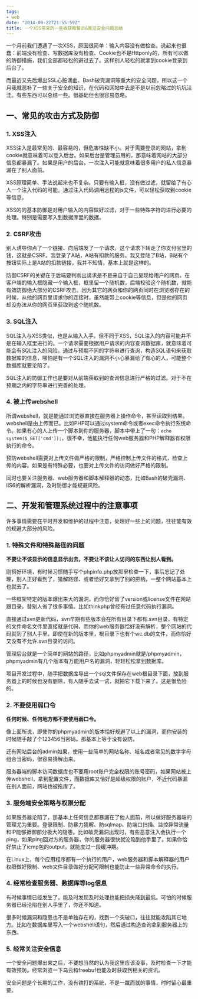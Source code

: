 ```yaml
---
tags:
- web
date: "2014-09-22T21:55:59Z"
title: 一个XSS带来的一些收获和警示&常见安全问题总结
---
```


一个月前我们遭遇了一次XSS，原因很简单：输入内容没有做检查。说起来也很蠢：前端没有检查、写数据库没有检查、Cookie也不是Httponly的，所有可以做的防御措施，我们全部都轻松的避过去了。这样别人轻松的就拿到cookie登录到后台了。

而最近又先后爆出SSL心脏滴血、Bash破壳漏洞等重大的安全问题，所以这一个月我就恶补了一些关于安全的知识，在代码和网站中去是不是以前忽略过的坑坑洼洼。有些东西可以总结一些。很基础但也很容易忽略。

## 一、常见的攻击方式及防御

### 1. XSS注入

XSS注入是最常见的、最容易的，但危害性缺不小。对于需要登录的网站，拿到cookie就意味着可以登入后台。如果后台是管理员用的，那意味着网站的大部分信息都暴漏了。如果是用户的后台，一次注入可能就意味着很多用户的私人信息暴漏在了别人面前。

XSS原理简单、手法说起来也不复杂。只要有输入框，没有做过滤，就留给了有心人一个注入代码的可能。通过注入代码调用远程的js文件，可以轻松获取到cookie等信息。

XSS的的基本防御是对用户输入的内容做好过滤，对于一些特殊字符的进行必要的处理。特别是需要写入到数据库里的数据。

### 2. CSRF攻击

别人诱导你点了一个链接、向后端发了一个请求，这个请求下转走了你支付宝里的钱，这就是CSRF。我登录了A站，A站有扣款的服务。我又登陆了B站，B站有个按钮实际上是A站的扣款链接，我并不知情，基本上就是这样的。

防御CSRF的关键在于后端要判断出请求是不是来自于自己呈现给用户的网页。在客户端的输入框隐藏一个输入框，框里留一个随机数，后端校验这个随机数，就能有效防御绝大部分的CSRF攻击。因为其它的网页和你的网页同时在浏览器存在的时候，从他的网页里请求你的连接时，虽然能带上cookie等信息，但是他的网页却没办法从你的网页里获取到这个随机数。

### 3. SQL注入

SQL注入与XSS类似，也是从输入入手。但不同于XSS，SQL注入的内容可能并不是在输入框里进行的。一个请求需要根据用户请求的内容查询数据库，就意味着可能会有SQL注入的风险。通过与预期不同的字符串进行查询，构造SQL语句来获取数据库的信息，哪怕是有一个SQL注入的漏洞不小心暴漏给了有心的人，可能整个数据库就要沦陷了。

SQL注入的防御工作也是要对从前端获取到的查询信息进行严格的过滤。对于不在预期之内的字符串进行完善的处理。

### 4. 被上传webshell

所谓webshell，就是能通过浏览器直接在服务器上操作命令，甚至读取到结果。webshell是由上传而已。比如PHP可以通过system命令或者exec命令执行系统命令。如果有心的人上传一个脚本到你的服务器，脚本中带上了一句：`echo system($_GET['cmd']);`，很不幸，他能执行任何web服务器和PHP解释器有权限执行的命令。

预防webshell需要对上传文件做严格的限制，严格控制上传文件的格式，检查上传的内容。如果是有特殊必要，也要对上传文件的访问做好严格的限制。

同时也要关注服务器、web服务器和脚本解释器的动态，比如Bash的破壳漏洞、IIS6的解析漏洞，及时防御才能规避风险。


## 二、开发和管理系统过程中的注意事项

许多事情需要在平时开发和维护的过程中注意，处理好一些上的问题，往往能有效的规避大部分的风险。


### 1. 特殊文件和特殊路径的问题

**不要让不该显示的信息显示出去，不要让不该让人访问的东西让别人看到。**

刚搭好环境，有时候习惯随手写个phpinfo.php放那里检查一下，事后忘记了处理，别人正好看到了，猜解路径、或者恰好又拿到了别的把柄，一整个网站基本上也就去了。

一些框架特定的版本爆出来大的漏洞，而你恰好留了version或license文件在网站跟目录，替别人省了很多事情。比如thinkphp曾经有过任意代码执行漏洞。

直接通过svn更新代码，svn早期有些版本会在所有目录下都有.svn目录，有特定的文件命名文件里直接就是代码，而你的web服务器恰好没有解析，整个网站的代码就到了别人手里。即使在新的版本里，根目录下也有个wc.db的文件，而你恰好又没有不允许.svn目录的访问。

管理后台就是一个简单的网站的路径，比如phpmyadmin就是/phpmyadmin，phpmyadmin有几个版本有万能用户名的漏洞，轻轻松松拿到数据库。

项目开发过程中，随手把数据库导出一个sql文件保存在web根目录下面，放到服务器上的时候也没有删除，有人随手去试一试，就把它下载下来了。这是很危险的。

### 2. 不要使用弱口令

**任何时候、任何地方都不要使用弱口令。**

像上面所说，即使你的phpmyadmin的版本恰好规避了以上的漏洞，而你安装的时候随手敲了个123456当密码。那基本上等于没有设防。

还有网站后台的admin如果，使用一些简单的网站名称、域名或者常见的数字字母组合当密码，很容易猜解出来。

服务器端的脚本访问数据库也不要用root账户完全权限的账号密码，如果网站被上传webshell，拿到配置文件，而数据库又恰好是超级权限的账户，不近代码暴漏在别人面前，网站也被拖库了。

### 3. 服务端安全策略与权限分配

如果服务器沦陷了，那基本上任何信息都暴漏在了他人面前，所以做好服务器端的管理尤为重要。登录限制、防暴力猜解、防sqlmap、防端口扫描、监控异常流量和IP能够抵御部分极大的隐患。比如破壳漏洞出现时，有些恶意注入会执行一个ping，如果ping回对方的服务器，你的服务器很快就沦陷到他手里了。如果你恰好禁止了icmp包的output，就能度过一段缓冲期。

在Linux上，每个应用程序都有一个执行的用户，web服务器和脚本解释器的用户权限做好限制、web文件目录做好分配可限制也能防止一些异常命令的执行。

### 4. 经常检查服务器、数据库等log信息

有时候事情已经发生了，能及时发现及时处理也能把损失降到最低。可怕的时候服务器已经沦陷在别人手里了，你还不知道。

很多时候漏洞和隐患也不是单独存在的，找到一个突破口，往往就能攻陷其它地方。比如在数据库里写入一个webshell语句，然后通过构造查询拿到服务器上的东西。

### 5. 经常关注安全信息

一个安全问题爆出来之后，不要想当然的认为我这里应该没事，及时检查一下才能有效预防。经常浏览一下乌云和freebuf也能及时获取到相关的资讯。

安全问题是个长期的工作，没有铁打的系统，不是一蹴而就的事情，时时留心最重要。
